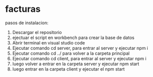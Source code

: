 # facturas

pasos de instalacion:

1. Descargar el repositorio
2. ejectuar el script en workbench para crear la base de datos
3. Abrir terminal en visual studio code
4. Ejecutar comando cd server, para entrar al server y ejecutar npm i
5. Ejecutar comando cd ../ para volver a la carpeta principal
6. Ejecutar comando cd client, para entrar al server y ejecutar npm i
7. luego volver a entrar en la carpeta server y ejecutar npm start
8. luego entrar en la carpeta client y ejecutar el npm start
